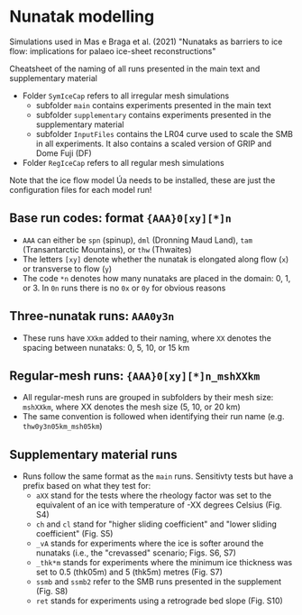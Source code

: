 # Nunatak modelling

Simulations used in Mas e Braga et al. (2021) "Nunataks as barriers to ice flow: implications for palaeo ice-sheet reconstructions"

Cheatsheet of the naming of all runs presented in the main text and supplementary material

- Folder `SymIceCap` refers to all irregular mesh simulations
    - subfolder `main` contains experiments presented in the main text
    - subfolder `supplementary` contains experiments presented in the supplementary material
    - subfolder `InputFiles` contains the LR04 curve used to scale the SMB in all experiments. It also contains a scaled version of GRIP and Dome Fuji (DF)
- Folder `RegIceCap` refers to all regular mesh simulations

Note that the ice flow model Úa needs to be installed, these are just the configuration files for each model run!

## Base run codes: format `{AAA}0[xy][*]n`
- `AAA` can either be `spn` (spinup), `dml` (Dronning Maud Land), `tam` (Transantarctic Mountains), or `thw` (Thwaites)
- The letters `[xy]` denote whether the nunatak is elongated along flow (`x`) or transverse to flow (`y`)
- The code `*n` denotes how many nunataks are placed in the domain: 0, 1, or 3. In `0n` runs there is no `0x` or `0y` for obvious reasons

## Three-nunatak runs: `AAA0y3n`
- These runs have `XXkm` added to their naming, where `XX` denotes the spacing between nunataks: 0, 5, 10, or 15 km

## Regular-mesh runs: `{AAA}0[xy][*]n_mshXXkm`
- All regular-mesh runs are grouped in subfolders by their mesh size: `mshXXkm`, where XX denotes the mesh size (5, 10, or 20 km)
- The same convention is followed when identifying their run name (e.g. `thw0y3n05km_msh05km`)
    
## Supplementary material runs
- Runs follow the same format as the `main` runs. Sensitivty tests but have a prefix based on what they test for:    
    - `aXX` stand for the tests where the rheology factor was set to the equivalent of an ice with temperature of -XX degrees Celsius (Fig. S4)
    - `ch` and `cl` stand for "higher sliding coefficient" and "lower sliding coefficient" (Fig. S5)
    - `_vA` stands for experiments where the ice is softer around the nunataks (i.e., the "crevassed" scenario; Figs. S6, S7)
    - `_thk*m` stands for experiments where the minimum ice thickness was set to 0.5 (thk05m) and 5 (thk5m) metres (Fig. S7)
    - `ssmb` and `ssmb2` refer to the SMB runs presented in the supplement (Fig. S8)
    - `ret` stands for experiments using a retrograde bed slope (Fig. S10)    
